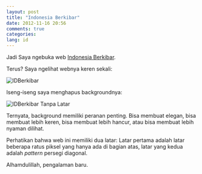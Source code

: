 ```yaml
---
layout: post
title: "Indonesia Berkibar"
date: 2012-11-16 20:56
comments: true
categories:
lang: id
---
```


Jadi Saya ngebuka web [Indonesia Berkibar](http://www.indonesiaberkibar.org/).

Terus? Saya ngelihat webnya keren sekali:

![IDBerkibar](http://pasteboard.s3.amazonaws.com/images/S7AG7uH.png)

Iseng-iseng saya menghapus backgroundnya:

![IDBerkibar Tanpa Latar](http://pasteboard.s3.amazonaws.com/images/S7wxgDG.png)

Ternyata, background memiliki peranan penting. Bisa membuat elegan, bisa membuat lebih keren, bisa membuat lebih hancur, atau bisa membuat lebih nyaman dilihat.

Perhatikan bahwa web ini memiliki dua latar: Latar pertama adalah latar beberapa ratus piksel yang hanya ada di bagian atas, latar yang kedua adalah *pattern* persegi diagonal.

Alhamdulillah, pengalaman baru.